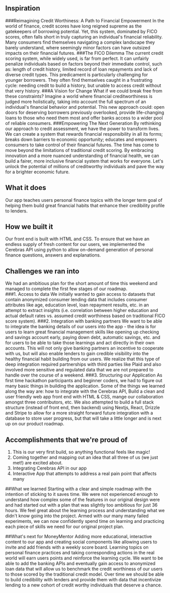 ## Inspiration
###Reimagining Credit Worthiness: A Path to Financial Empowerment
In the world of finance, credit scores have long reigned supreme as the gatekeepers of borrowing potential. Yet, this system, dominated by FICO scores, often falls short in truly capturing an individual's financial reliability. Many consumers find themselves navigating a complex landscape they barely understand, where seemingly minor factors can have outsized impacts on their financial futures.
###The FICO Dilemma
The current credit scoring system, while widely used, is far from perfect. It can unfairly penalize individuals based on factors beyond their immediate control, such as:
length of credit history,
limited record of loan repayments and
lack of diverse credit types.
This predicament is particularly challenging for younger borrowers. They often find themselves caught in a frustrating cycle: needing credit to build a history, but unable to access credit without that very history.
###A Vision for Change
What if we could break free from these constraints? Imagine a world where financial creditworthiness is judged more holistically, taking into account the full spectrum of an individual's financial behavior and potential. This new approach could:
open doors for deserving borrowers previously overlooked,
provide life-changing loans to those who need them most and
offer banks access to a wider pool of reliable consumers.
###Empowering The Next Generation
By rethinking our approach to credit assessment, we have the power to transform lives. We can create a system that
rewards financial responsibility in all its forms;
breaks down barriers to economic opportunity;
educates and empowers consumers to take control of their financial futures.
The time has come to move beyond the limitations of traditional credit scoring. By embracing innovation and a more nuanced understanding of financial health, we can build a fairer, more inclusive financial system that works for everyone. Let's unlock the potential of millions of creditworthy individuals and pave the way for a brighter economic future.
## What it does
Our app teaches users personal finance topics with the longer term goal of helping them build great financial habits that enhance their credibility profile to lenders.  
## How we built it
Our front end is built with HTML and CSS. To ensure that we have an endless supply of fresh content for our users, we implemented the Cerebras API using python to allow on-demand generation of personal finance questions, answers and explanations.  
## Challenges we ran into
We had an ambitious plan for the short amount of time this weekend and managed to complete the first few stages of our roadmap.  
###1. Access to data 
We initially wanted to gain access to datasets that contain anonymized consumer lending data that includes consumer attributes like age, education level, loan repayment results, etc. in an attempt to extract insights (i.e. correlation between higher education and actual default rates vs. assumed credit worthiness based on traditional FICO score system). 
###2. Integration with banking partners
We want to be able to integrate the banking details of our users into the app - the idea is for users to learn great financial management skills like opening up checking and savings account early, paying down debt, automatic savings, etc. and for users to be able to take those learnings and act directly in their own accounts. This will not only give banking partners an incentive to cooperate with us, but will also enable lenders to gain credible visibility into the healthy financial habit building from our users. We realize that this type of deep integration required partnerships with third parties like Plaid and also involved more sensitive and regulated data that we are not prepared to handle over the course of a weekend. 
###3. Structuring our Application 
As first time hackathon participants and beginner coders, we had to figure out many basic things in building the application.  Some of the things we learned along the way are: how to integrate with the Cerebras API, Build a clean and user friendly web app front end with HTML & CSS, mange our collaboration amongst three contributors, etc.  We also attempted to build a full stack structure (instead of front end, then backend) using Nextjs, React, Drizzle and Stripe to allow for a more straight forward future integration with a database to store user progress, but that will take a little longer and is next up on our product roadmap. 
## Accomplishments that we're proud of
1. This is our very first build, so anything functional feels like magic!
2. Coming together and mapping out an idea that all three of us (we just met!) are excited about.
3. Integrating Cerebras API in our app
4. Interactive App that attempts to address a real pain point that affects many

##What we learned
Starting with a clear and simple roadmap with the intention of sticking to it saves time. We were not experienced enough to understand how complex some of the features in our original design were and had started out with a plan that was slightly too ambitious for just 36 hours. We feel great about the learning process and understanding what we didn't know going into the project. Armed with our many many failed experiments, we can now confidently spend time on learning and practicing each piece of skills we need for our original project plan. 

##What's next for MoneyMentor
Adding more educational, interactive content to our app and creating social components like allowing users to invite and add friends with a weekly score board.  Learning topics on personal finance practices and taking corresponding actions in the real world will earn users points and reinforce the learning cycle. We want to be able to add the banking APIs and eventually gain access to anonymized loan data that will allow us to benchmark the credit worthiness of our users to those scored by the traditional credit model.  Over time we should be able to build credibility with lenders and provide them with data that incentivize lending to a new cohort of credit worthy individuals that deserve a chance. 
